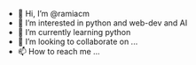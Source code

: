 - 👋 Hi, I’m @ramiacm
- 👀 I’m interested in python and web-dev and AI
- 🌱 I’m currently learning python
- 💞️ I’m looking to collaborate on ...
- 📫 How to reach me ...

<!---
ramiacm/ramiacm is a ✨ special ✨ repository because its `README.md` (this file) appears on your GitHub profile.
You can click the Preview link to take a look at your changes.
--->
